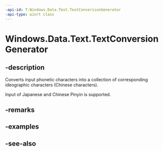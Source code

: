 ----api-id: T:Windows.Data.Text.TextConversionGenerator
-api-type: winrt class
---<!-- Class syntax.public class TextConversionGenerator : Windows.Data.Text.ITextConversionGenerator--># Windows.Data.Text.TextConversionGenerator## -descriptionConverts input phonetic characters into a collection of corresponding ideographic characters (Chinese characters).Input of Japanese and Chinese Pinyin is supported.## -remarks## -examples## -see-also
